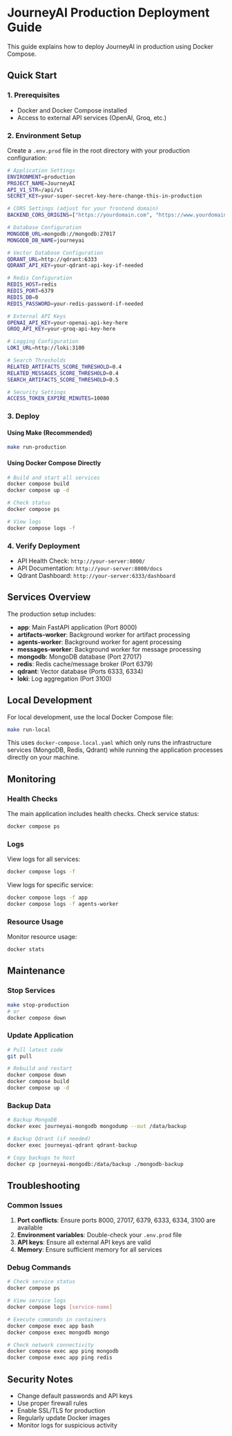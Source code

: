 # JourneyAI Production Deployment Guide

This guide explains how to deploy JourneyAI in production using Docker Compose.

## Quick Start

### 1. Prerequisites

- Docker and Docker Compose installed
- Access to external API services (OpenAI, Groq, etc.)

### 2. Environment Setup

Create a `.env.prod` file in the root directory with your production configuration:

```bash
# Application Settings
ENVIRONMENT=production
PROJECT_NAME=JourneyAI
API_V1_STR=/api/v1
SECRET_KEY=your-super-secret-key-here-change-this-in-production

# CORS Settings (adjust for your frontend domain)
BACKEND_CORS_ORIGINS=["https://yourdomain.com", "https://www.yourdomain.com"]

# Database Configuration
MONGODB_URL=mongodb://mongodb:27017
MONGODB_DB_NAME=journeyai

# Vector Database Configuration
QDRANT_URL=http://qdrant:6333
QDRANT_API_KEY=your-qdrant-api-key-if-needed

# Redis Configuration
REDIS_HOST=redis
REDIS_PORT=6379
REDIS_DB=0
REDIS_PASSWORD=your-redis-password-if-needed

# External API Keys
OPENAI_API_KEY=your-openai-api-key-here
GROQ_API_KEY=your-groq-api-key-here

# Logging Configuration
LOKI_URL=http://loki:3100

# Search Thresholds
RELATED_ARTIFACTS_SCORE_THRESHOLD=0.4
RELATED_MESSAGES_SCORE_THRESHOLD=0.4
SEARCH_ARTIFACTS_SCORE_THRESHOLD=0.5

# Security Settings
ACCESS_TOKEN_EXPIRE_MINUTES=10080
```

### 3. Deploy

#### Using Make (Recommended)
```bash
make run-production
```

#### Using Docker Compose Directly
```bash
# Build and start all services
docker compose build
docker compose up -d

# Check status
docker compose ps

# View logs
docker compose logs -f
```

### 4. Verify Deployment

- API Health Check: `http://your-server:8000/`
- API Documentation: `http://your-server:8000/docs`
- Qdrant Dashboard: `http://your-server:6333/dashboard`

## Services Overview

The production setup includes:

- **app**: Main FastAPI application (Port 8000)
- **artifacts-worker**: Background worker for artifact processing
- **agents-worker**: Background worker for agent processing  
- **messages-worker**: Background worker for message processing
- **mongodb**: MongoDB database (Port 27017)
- **redis**: Redis cache/message broker (Port 6379)
- **qdrant**: Vector database (Ports 6333, 6334)
- **loki**: Log aggregation (Port 3100)

## Local Development

For local development, use the local Docker Compose file:

```bash
make run-local
```

This uses `docker-compose.local.yaml` which only runs the infrastructure services (MongoDB, Redis, Qdrant) while running the application processes directly on your machine.

## Monitoring

### Health Checks
The main application includes health checks. Check service status:
```bash
docker compose ps
```

### Logs
View logs for all services:
```bash
docker compose logs -f
```

View logs for specific service:
```bash
docker compose logs -f app
docker compose logs -f agents-worker
```

### Resource Usage
Monitor resource usage:
```bash
docker stats
```

## Maintenance

### Stop Services
```bash
make stop-production
# or
docker compose down
```

### Update Application
```bash
# Pull latest code
git pull

# Rebuild and restart
docker compose down
docker compose build
docker compose up -d
```

### Backup Data
```bash
# Backup MongoDB
docker exec journeyai-mongodb mongodump --out /data/backup

# Backup Qdrant (if needed)
docker exec journeyai-qdrant qdrant-backup

# Copy backups to host
docker cp journeyai-mongodb:/data/backup ./mongodb-backup
```

## Troubleshooting

### Common Issues

1. **Port conflicts**: Ensure ports 8000, 27017, 6379, 6333, 6334, 3100 are available
2. **Environment variables**: Double-check your `.env.prod` file
3. **API keys**: Ensure all external API keys are valid
4. **Memory**: Ensure sufficient memory for all services

### Debug Commands

```bash
# Check service status
docker compose ps

# View service logs
docker compose logs [service-name]

# Execute commands in containers
docker compose exec app bash
docker compose exec mongodb mongo

# Check network connectivity
docker compose exec app ping mongodb
docker compose exec app ping redis
```

## Security Notes

- Change default passwords and API keys
- Use proper firewall rules
- Enable SSL/TLS for production
- Regularly update Docker images
- Monitor logs for suspicious activity 
